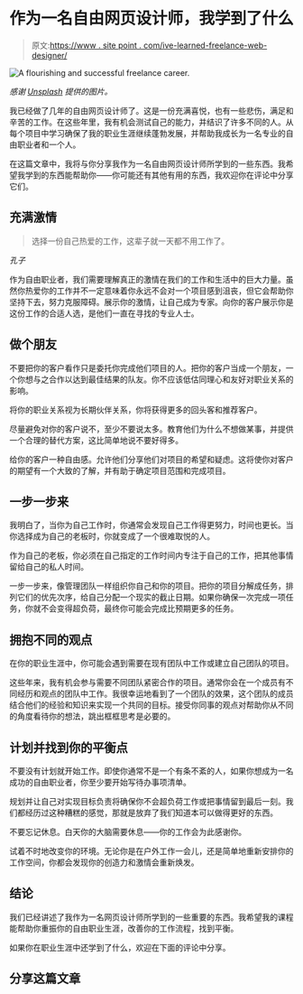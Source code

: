 # 作为一名自由网页设计师，我学到了什么

> 原文:[https://www . site point . com/ive-learned-freelance-web-designer/](https://www.sitepoint.com/ive-learned-freelance-web-designer/)

![A flourishing and successful freelance career.](../Images/c30c3c41c8a719e0aef89f5e9afeef67.png)

*感谢 [Unsplash](http://www.unsplash.com "Unsplash") 提供的图片。*

我已经做了几年的自由网页设计师了。这是一份充满喜悦，也有一些悲伤，满足和辛苦的工作。在这些年里，我有机会测试自己的能力，并结识了许多不同的人。从每个项目中学习确保了我的职业生涯继续蓬勃发展，并帮助我成长为一名专业的自由职业者和一个人。

在这篇文章中，我将与你分享我作为一名自由网页设计师所学到的一些东西。我希望我学到的东西能帮助你——你可能还有其他有用的东西，我欢迎你在评论中分享它们。

## 充满激情

> 选择一份自己热爱的工作，这辈子就一天都不用工作了。

*孔子*

作为自由职业者，我们需要理解真正的激情在我们的工作和生活中的巨大力量。虽然你热爱你的工作并不一定意味着你永远不会对一个项目感到沮丧，但它会帮助你坚持下去，努力克服障碍。展示你的激情，让自己成为专家。向你的客户展示你是这份工作的合适人选，是他们一直在寻找的专业人士。

## 做个朋友

不要把你的客户看作只是委托你完成他们项目的人。把你的客户当成一个朋友，一个你想与之合作以达到最佳结果的队友。你不应该低估同理心和友好对职业关系的影响。

将你的职业关系视为长期伙伴关系，你将获得更多的回头客和推荐客户。

尽量避免对你的客户说不，至少不要说太多。教育他们为什么不想做某事，并提供一个合理的替代方案，这比简单地说不要好得多。

给你的客户一种自由感。允许他们分享他们对项目的希望和疑虑。这将使你对客户的期望有一个大致的了解，并有助于确定项目范围和完成项目。

## 一步一步来

我明白了，当你为自己工作时，你通常会发现自己工作得更努力，时间也更长。当你选择成为自己的老板时，你就变成了一个很难取悦的人。

作为自己的老板，你必须在自己指定的工作时间内专注于自己的工作，把其他事情留给自己的私人时间。

一步一步来，像管理团队一样组织你自己和你的项目。把你的项目分解成任务，排列它们的优先次序，给自己分配一个现实的截止日期。如果你确保一次完成一项任务，你就不会变得超负荷，最终你可能会完成比预期更多的任务。

## 拥抱不同的观点

在你的职业生涯中，你可能会遇到需要在现有团队中工作或建立自己团队的项目。

这些年来，我有机会参与需要不同团队紧密合作的项目。通常你会在一个成员有不同经历和观点的团队中工作。我很幸运地看到了一个团队的效果，这个团队的成员结合他们的经验和知识来实现一个共同的目标。接受你同事的观点对帮助你从不同的角度看待你的想法，跳出框框思考是必要的。

## 计划并找到你的平衡点

不要没有计划就开始工作。即使你通常不是一个有条不紊的人，如果你想成为一名成功的自由职业者，你至少要开始写待办事项清单。

规划并让自己对实现目标负责将确保你不会超负荷工作或把事情留到最后一刻。我们都经历过这种糟糕的感觉，那就是放弃了我们知道本可以做得更好的东西。

不要忘记休息。白天你的大脑需要休息——你的工作会为此感谢你。

试着不时地改变你的环境。无论你是在户外工作一会儿，还是简单地重新安排你的工作空间，你都会发现你的创造力和激情会重新焕发。

## 结论

我们已经讲述了我作为一名网页设计师所学到的一些重要的东西。我希望我的课程能帮助你重振你的自由职业生涯，改善你的工作流程，找到平衡。

如果你在职业生涯中还学到了什么，欢迎在下面的评论中分享。

## 分享这篇文章